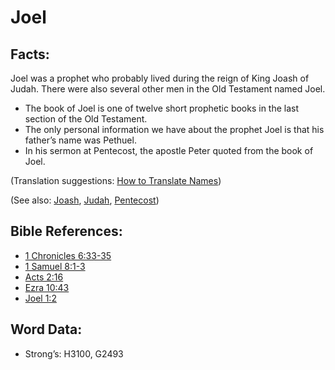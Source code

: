 # Joel

## Facts:

Joel was a prophet who probably lived during the reign of King Joash of Judah. There were also several other men in the Old Testament named Joel.

* The book of Joel is one of twelve short prophetic books in the last section of the Old Testament.
* The only personal information we have about the prophet Joel is that his father’s name was Pethuel.
* In his sermon at Pentecost, the apostle Peter quoted from the book of Joel.

(Translation suggestions: [How to Translate Names](rc://en/ta/man/translate/translate-names))

(See also: [Joash](../names/joash.md), [Judah](../names/kingdomofjudah.md), [Pentecost](../kt/pentecost.md))

## Bible References:

* [1 Chronicles 6:33-35](rc://en/tn/help/1ch/06/33)
* [1 Samuel 8:1-3](rc://en/tn/help/1sa/08/01)
* [Acts 2:16](rc://en/tn/help/act/02/16)
* [Ezra 10:43](rc://en/tn/help/ezr/10/43)
* [Joel 1:2](rc://en/tn/help/jol/01/02)

## Word Data:

* Strong’s: H3100, G2493
